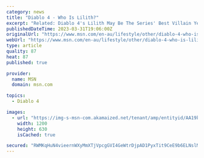 ```yaml
---
category: news
title: "Diablo 4 - Who Is Lilith?"
excerpt: "Related: Diablo 4's Lilith May Be The Series' Best Villain Yet After being captured by the armies of Hell, Inarius expressed his desire to end the eternal conflict to his captor Lilith, daughter of ..."
publishedDateTime: 2023-03-31T19:06:00Z
originalUrl: "https://www.msn.com/en-au/lifestyle/other/diablo-4-who-is-lilith/ar-AA19kUEa"
webUrl: "https://www.msn.com/en-au/lifestyle/other/diablo-4-who-is-lilith/ar-AA19kUEa"
type: article
quality: 87
heat: 87
published: true

provider:
  name: MSN
  domain: msn.com

topics:
  - Diablo 4

images:
  - url: "https://img-s-msn-com.akamaized.net/tenant/amp/entityid/AA19kUDY.img?h=630&w=1200&m=6&q=60&o=t&l=f&f=jpg&x=351&y=278"
    width: 1200
    height: 630
    isCached: true

secured: "RWMKqHuN4vieernWXyMmXTjVpcgGVI4GeWtrDjpAD1PyxTit9CeE9b6ELNslMIvFhWn1h1MP6arT719ptNyhVS5sLIU2I7bOd0nPB91QJxpxoCJU1fwVBps3+b+TG8Ct18CD7nml288va7BA0GxJTaXBctJhgS6rwsBgXUz+UnhvuJnl8nj2mgozJl3wmW/BSiR+NnAevazPMgySJ5ZEYu/P4qiExuurT05g/3TBMMWkVH/RorOUAR9+Xe0dybfEDFX42ks5c/q6gxphanFNCXZbVw/2sgkP6er55OLfFNoU0NJEAy/k88MDtQhH5Wf2u1bP3F462J/4plO7yi1EYZ0ggBJnIhUScn9R11Ku7aw=;6/7+JPaHc1FathyBEEyswQ=="
---
```


